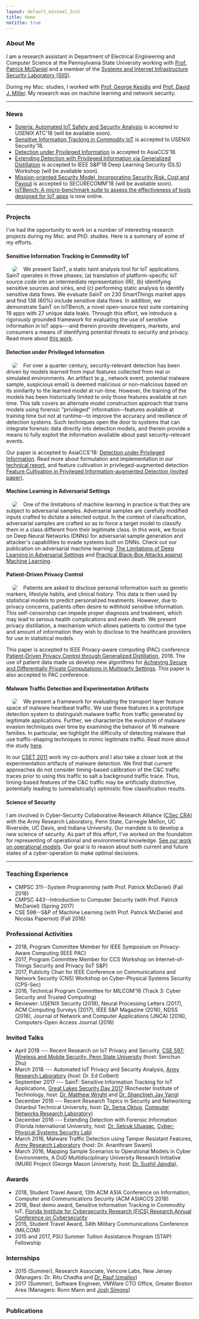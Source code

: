 ```yaml
---
layout: default_minimal_2col
title: Home
notitle: true
---
```


### About Me

I am a research assistant in Department of Electrical Engineering and Computer Science at the Pennsylvania State University working with [Prof. Patrick McDaniel](http://www.patrickmcdaniel.org/) and a member of the [Systems and Internet Infrastructure Security Laboratory (SIIS)](http://siis.cse.psu.edu/). 

During my Msc. studies, I worked with [Prof. George Kesidis](http://www.cse.psu.edu/~gik2/) and [Prof. David J. Miller](http://www.ee.psu.edu/directory/FacultyInfo/Miller/MillerProfilePage.aspx). My research was on machine learning and network security.

---

### News 
- [Soteria: Automated IoT Safety and Security Analysis](https://beerkay.github.io/) is accepted to USENIX ATC'18 (will be available soon).
- [Sensitive Information Tracking in Commodity IoT](https://arxiv.org/pdf/1802.08307.pdf) is accepted to USENIX Security'18.
- [Detection under Privileged Information](https://arxiv.org/abs/1603.09638) is accepted to AsiaCCS'18.
- [Extending Detection with Privileged Information via Generalized Distillation](https://beerkay.github.io/) is accepted to IEEE S&P'18 Deep Learning Security (DLS) Workshop (will be available soon).
- [Mission-oriented Security Model, Incorporating Security Risk, Cost and Payout](https://beerkay.github.io/) is accepted to SECURECOMM'18 (will be available soon).
- [IoTBench: A micro-benchmark suite to assess the effectiveness of tools designed for IoT apps](https://github.com/IoTBench/test-suite) is now online.

---

### Projects

I've had the opportunity to work on a number of interesting research projects during my Msc. and PhD. studies. Here is a summary of some of my efforts. 


#### Sensitive Information Tracking in Commodity IoT
<img align="left" src="{{ site.base }}/img/saint/saint.png" style="border-radius: 15px" hspace="15"> We present SainT, a static taint analysis tool for IoT applications. SainT operates in three phases; (a) translation of platform-specific IoT source code into an intermediate representation (IR), (b) identifying sensitive sources and sinks, and (c) performing static analysis to identify sensitive data flows. We evaluate SainT on 230 SmartThings market apps and find 138 (60%) include sensitive data flows. In addition, we demonstrate SainT on IoTBench, a novel open-source test suite containing 19 apps with 27 unique data leaks. Through this effort, we introduce a rigorously grounded framework for evaluating the use of sensitive information in IoT apps---and therein provide developers, markets, and consumers a means of identifying potential threats to security and privacy.
Read more about [this work](https://arxiv.org/pdf/1802.08307.pdf).


#### Detection under Privileged Information
<img align="left" src="{{ site.base }}/img/privileged/forensic-detection.png" style="border-radius: 15px" hspace="15"> For over a quarter century, security-relevant detection has been driven by models learned from input features collected from real or simulated environments. An artifact (e.g., network event, potential malware sample, suspicious email) is deemed malicious or non-malicious based on its similarity to the learned model at run-time. However, the training of the models has been historically limited to only those features available at run time. This talk covers an alternate model construction approach that trains models using forensic "privileged" information--features available at training time but not at runtime--to improve the accuracy and resilience of detection systems. Such techniques open the door to systems that can integrate forensic data directly into detection models, and therein provide a means to fully exploit the information available about past security-relevant events.

Our paper is accepted to AsiaCCS'18: [Detection under Privileged Information](https://arxiv.org/pdf/1603.09638v4.pdf). Read more about formulation and implementation in our [technical report](http://www.cse.psu.edu/~zbc102/files/svm_plus_technical_report_15.pdf), and feature cultivation in privileged-augmented detection [Feature Cultivation in Privileged Information-augmented Detection (invited paper)](https://beerkay.github.io/papers/Celik17_CODASPY_IWSPA.pdf). 


#### Machine Learning in Adversarial Settings
<img align="left" src="{{ site.base }}/img/adversarial/dnn-sm.png" style="border-radius: 15px" hspace="15"> One of the limitations of machine learning in practice is that they are subject to adversarial samples. Adversarial samples are carefully modified inputs crafted to dictate a selected output. In the context of classification, adversarial samples are crafted so as to force a target model to classify them in a class different from their legitimate class. In this work, we focus on Deep Neural Networks (DNNs) for adversarial sample generation and attacker's capabilities to evade systems built on DNNs. Check out our publication on adversarial machine learning: [The Limitations of Deep Learning in Adversarial Settings](https://arxiv.org/pdf/1511.07528.pdf) and [Practical Black-Box Attacks against Machine Learning](https://arxiv.org/pdf/1602.02697.pdf).


#### Patient-Driven Privacy Control 
<img align="left" src="{{ site.base }}/img/patient-privacy/problem.png" style="border-radius: 15px" hspace="15"> Patients are asked to disclose personal information such as genetic markers, lifestyle habits, and clinical history. This data is then used by statistical models to predict personalized treatments. However, due to privacy concerns, patients often desire to withhold sensitive information. This self-censorship can impede proper diagnosis and treatment, which may lead to serious health complications and even death.  We present privacy distillation, a mechanism which allows patients to control the type and amount of information they wish to disclose to the healthcare providers for use in statistical models. 

This paper is accepted to IEEE Privacy-aware computing (PAC) conference [Patient-Driven Privacy Control through Generalized Distillation](https://arxiv.org/pdf/1611.08648v1.pdf), 2016. The use of patient data made us develop new algorithms for [Achieving Secure and Differentially Private Computations in Multiparty Settings](https://arxiv.org/pdf/1702.08342.pdf). This paper is also accepted to PAC conference.


#### Malware Traffic Detection and Experimentation Artifacts
<img align="left" src="{{ site.base }}/img/malware/malware-pca.png" style="border-radius: 15px" hspace="15"> We present a framework for evaluating the transport layer feature space of malware heartbeat traffic. We use these features in a prototype detection system to distinguish malware traffic from traffic generated by legitimate applications. Further, we characterize the evolution of malware evasion techniques over time by examining the behavior of 16 malware families. In particular, we highlight the difficulty of detecting malware that use traffic-shaping techniques to mimic legitimate traffic. Read more about the study [here](https://beerkay.github.io/papers/Celik15_Milcom.pdf).

In our [CSET 2011](https://beerkay.github.io/papers/Celik11_CSET.pdf) work my co-authors and I also take a closer look at the experimentation artifacts of malware detection. We find that current approaches do not consider timing-based calibration of the C&C traffic traces prior to using this traffic to salt a background traffic trace. Thus, timing-based features of the C&C traffic may be artificially distinctive, potentially leading to (unrealistically) optimistic flow classification results.


#### Science of Security
I am involved in Cyber-Security Collaborative Research Alliance ([CSec CRA](http://cra.psu.edu/)) with the Army Research Laboratory, Penn State, Carnegie Mellon, UC Riverside, UC Davis, and Indiana University. Our mandate is to develop a new science of security. As part of this effort, I've worked on the foundation for representing of operational and environmental knowledge. [See our work on operational models](http://wwwusers.di.uniroma1.it/~novella/myhome/Home_Page_di_Novella_Bartolini/milcom_2016.pdf). Our goal is to reason about both current and future states of a cyber-operation to make optimal decisions.

---

### Teaching Experience
* CMPSC 311--System Programming (with Prof. Patrick McDaniel) (Fall 2016)
* CMPSC 443--Introduction to Computer Security (with Prof. Patrick McDaniel) (Spring 2017)
* CSE 598--S&P of Machine Learning (with Prof. Patrick McDaniel and Nicolas Papernot) (Fall 2016)

### Professional Activities
* 2018, Program Committee Member for IEEE Symposium on Privacy-Aware Computing (IEEE PAC) 
* 2017, Program Committee Member for CCS Workshop on Internet-of-Things Security and Privacy (IoT S&P)
* 2017, Publicity Chair for IEEE Conference on Communications and Network Security (CNS) Workshop on Cyber-Physical Systems Security (CPS-Sec)
* 2016, Technical Program Committee for MILCOM'16 (Track 3: Cyber Security and Trusted Computing)
* Reviewer: USENIX Security (2018), Neural Processing Letters (2017), ACM Computing Surveys (2017), IEEE S&P Magazine (2016), NDSS (2016), Journal of Network and Computer Applications (JNCA) (2016), Computers-Open Access Journal (2016)


### Invited Talks
* April 2018 --- Recent Research on IoT Privacy and Security, [CSE 597: Wireless and Mobile Security, Penn State University](http://www.cse.psu.edu/~sxz16/) (host: Senchun Zhu)
* March 2018 --- Automated IoT Privacy and Security Analysis, [Army Research Laboratory](https://www.arl.army.mil/www/default.cfm) (host: Dr. Ed Colbert)
* September 2017 --- SainT: Sensitive Information Tracking for IoT Applications, [Great Lakes Security Day 2017](https://www.rit.edu/cybersecurity/great-lakes-security-day-2017) (Rochester Institute of Technology, host: [Dr. Matthew Wright](https://sites.google.com/site/matthewkwright/) and [Dr. Shanchieh Jay Yang](https://people.rit.edu/sjyeec/))
* December 2016 --- Recent Research Topics in Security and Networking (Istanbul Technical University, host: [Dr. Sema Oktug](http://web.itu.edu.tr/~oktug/), [Computer Networks Research Laboratory](http://www.bb.itu.edu.tr/en/research/computer-networks-research-laboratory))
* December 2016 --- Extending Detection with Forensic Information (Florida International University, host: [Dr. Selcuk Uluagac](http://web.eng.fiu.edu/selcuk/), [Cyber-Physical Systems Security Lab](https://csl.fiu.edu/))
* March 2016, Malware Traffic Detection using Tamper Resistant Features, [Army Research Laboratory](https://www.arl.army.mil/www/default.cfm) (host: Dr. Ananthram Swami)
* March 2016, Mapping Sample Scenarios to Operational Models in Cyber Environments, A DoD Multidisciplinary University Research Initiative (MURI) Project (George Mason University, host: [Dr. Sushil Jajodia](http://csis.gmu.edu/jajodia/)), 

### Awards
* 2018, Student Travel Award, 13th ACM ASIA Conference on Information, Computer and Communications Security (ACM ASIACCS 2018) 
* 2018, Best demo award, Sensitive Information Tracking in Commodity IoT, [Florida Institute for Cybersecurity Research (FICS) Research Annual Conference on Cybersecurity](http://fics.institute.ufl.edu/poster-demo-winners-at-the-fics-annual-conference-on-cybersecurity/)
* 2015, Student Travel Award, 34th Military Communications Conference (MILCOM)
* 2015 and 2017, PSU Summer Tuition Assistance Program (STAP) Fellowship

### Internships
* 2015 (Summer), Research Associate, Vencore Labs, New Jersey (Managers: Dr. Ritu Chadha and [Dr. Rauf Izmailov](https://scholar.google.com/citations?user=eA2qnCYAAAAJ&hl=en))
* 2017 (Summer), Software Engineer, VMWare CTO Office, Greater Boston Area (Managers: Ronn Mann and [Josh Simons](https://octo.vmware.com/author/josh_simons/))

---

<!---
Reviwer for Neural Information Processing Systems (NIPS) 2018

### Personal
[Click to know more about me](https://octo.vmware.com/author/josh_simons/)
http://www.cs.virginia.edu/~robins/TimeManagementTalk.html

https://beerkay.github.io/personal/Berkay-Personal.html
%Life

#### Policy-based Secure Data Exchange 
<img align="left" src="{{ site.base }}/img/curie/curie.png" style="border-radius: 15px" hspace="15"> Data sharing among partners---users, organizations, companies---is crucial for the advancement of data analytics in many domains. Sharing through secure computation and differential privacy allows these partners to perform private computations on their sensitive data in controlled ways. However, in reality, there exist complex relationships among members. Politics, regulations, interest, trust, data demands and needs are one of the many reasons. Thus, there is a need for a mechanism to meet these conflicting relationships on data sharing. This paper presents Curie, an approach to exchange data among members whose membership has complex relationships. The CPL policy language that allows members to define the specifications of data exchange requirements is introduced. Members (partners) assert who and what to exchange through their local policies and negotiate a global sharing agreement. The agreement is implemented in a multi-party computation that guarantees sharing among members will comply with the policy as negotiated. The use of Curie is validated through an example of a health care application built on recently introduced secure multi-party computation and differential privacy frameworks, and policy and performance trade-offs are explored.

This paper is under peer-review: [Curie: Policy-based Secure Data Exchange](https://arxiv.org/pdf/1702.08342.pdf), Z. Berkay Celik, Hidayet Aksu, Abbas Acar,Ryan Sheatsley, A. Selcuk Uluagac and Patrick McDaniel, 2017. We extend the algorithms used in Curie paper and construct algorithms for [Achieving Secure and Differentially Private Computations in Multiparty Settings](https://arxiv.org/pdf/1702.08342.pdf). This paper is accepted to IEEE Privacy-aware computing (PAC) conference.

We also studied the detection of Fast-Flux Service Networks (FFSNs) using DNS (Domain Name System)
response packets. We have observed that current approaches do not employ a large combination of DNS features to feed into the proposed detection systems. The lack of features leads to high false positive or false negative rates triggered by benign activities including Content Distribution Networks (CDNs). Read more about the study [here](https://beerkay.github.io/papers/Celik13_ISCC.pdf).


During my Msc. studies, I worked with [Prof. George Kesidis](http://www.cse.psu.edu/~gik2/) and [Prof. David J. Miller](http://www.ee.psu.edu/directory/FacultyInfo/Miller/MillerProfilePage.aspx) on NSF NeTSE Unsupervised Flow-Based Clustering project (also supported by Cisco Systems URP gift and DHS/NSF EMIST/DETER project). My research there focused on network security and machine learning. 


I also worked under the direction of [Prof. Sema Oktug](http://web.itu.edu.tr/~oktug/) at [Istanbul Technical University](http://www.itu.edu.tr/en/) focusing on practical network security problems (e.g., fast-flux networks).

-->

<!---
Posters missing, Reviewlari mutlaka ekle. 
--
* 2017, Program Committee Member for IEEE Symposium on Privacy-Aware Computing (PAC)
* Reviewer, Usenix Security (2018)

Awards:
Sensitive information Tracking in Commodity IoT, best demo award, Florida Institute for Cybersecurity Research (FICS) Research Annual Conference on Cybersecurity
include pubs-3.html
-->


### Publications
<script src="https://bibbase.org/show?bib=https%3A%2F%2Fraw.githubusercontent.com%2FBeerkay%2Fbeerkay.github.io%2Fmaster%2Fpapers%2FmyPublications.bib&jsonp=1"></script>

<!-- Global site tag (gtag.js) - Google Analytics -->
<script async src="https://www.googletagmanager.com/gtag/js?id=UA-56069371-2"></script>
<script>
  window.dataLayer = window.dataLayer || [];
  function gtag(){dataLayer.push(arguments);}
  gtag('js', new Date());

  gtag('config', 'UA-56069371-2');
</script>

